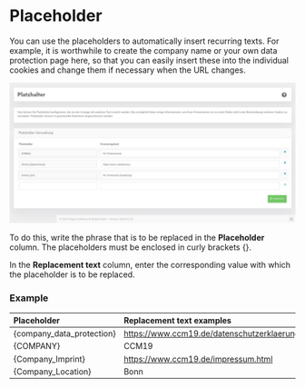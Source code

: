 # Placeholder

You can use the placeholders to automatically insert recurring texts. For example, it is worthwhile to create the company name or your own data protection page here, so that you can easily insert these into the individual cookies and change them if necessary when the URL changes.

![screenshot-1641905533609](../assets/screenshot-1641905533609.jpg)



To do this, write the phrase that is to be replaced in the **Placeholder** column. The placeholders must be enclosed in curly brackets {}.

In the **Replacement text** column, enter the corresponding value with which the placeholder is to be replaced.

### Example

| Placeholder | Replacement text examples |
| :------------------ | :---------------------------------------------- |
| {company_data_protection} | https://www.ccm19.de/datenschutzerklaerung.html |
| {COMPANY}             | CCM19 |
| {Company_Imprint} | https://www.ccm19.de/impressum.html |
| {Company_Location} | Bonn |